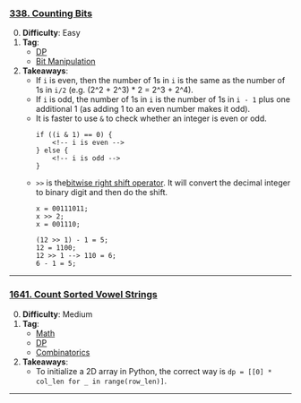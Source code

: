 ### [338. Counting Bits](https://leetcode.com/problems/counting-bits/)

0. **Difficulty**: Easy
1. **Tag**:
    - [DP](https://leetcode.com/problem-list/dynamic-programming/)
    - [Bit Manipulation](https://leetcode.com/problem-list/bit-manipulation/)
2. **Takeaways**:
    - If `i` is even, then the number of 1s in `i` is the same as the number of 1s in `i/2` (e.g. (2^2 + 2^3) * 2 = 2^3 + 2^4).
    - If `i` is odd, the number of 1s in `i` is the number of 1s in `i - 1` plus one additional 1 (as adding 1 to an even number makes it odd).
    - It is faster to use `&` to check whether an integer is even or odd.
        ```
        if ((i & 1) == 0) {
            <!-- i is even -->
        } else {
            <!-- i is odd -->
        }
        ```
    - `>>` is the[bitwise right shift operator](https://docs.oracle.com/javase/tutorial/java/nutsandbolts/op3.html). It will convert the decimal integer to binary digit and then do the shift.
        ```
        x = 00111011;
        x >> 2;
        x = 001110;

        (12 >> 1) - 1 = 5;
        12 = 1100;
        12 >> 1 --> 110 = 6;
        6 - 1 = 5;
        ```
---
### [1641. Count Sorted Vowel Strings](https://leetcode.com/problems/count-sorted-vowel-strings/description/)

0. **Difficulty**: Medium
1. **Tag**:
    - [Math](https://leetcode.com/problem-list/math/)
    - [DP](https://leetcode.com/problem-list/dynamic-programming/)
    - [Combinatorics](https://leetcode.com/problem-list/combinatorics/)
2. **Takeaways**:
    - To initialize a 2D array in Python, the correct way is `dp = [[0] * col_len for _ in range(row_len)]`.

---